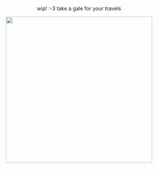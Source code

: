 <p align="center">
wip! :-3 take a gale for your travels
  <p align="center">
     <img width="400" src="https://64.media.tumblr.com/83c5d75df7cd8836448c82692d51cbc3/d89e21653e1dbd11-6f/s540x810/60c7f4e8f42276977fa46e360b66a5377f994a42.pnj" alt="">
